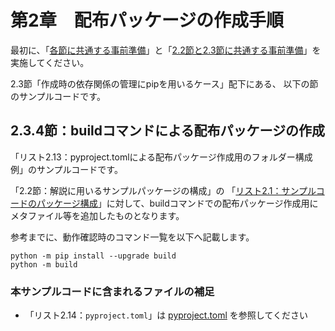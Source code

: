 # 第2章　配布パッケージの作成手順

最初に、「[各節に共通する事前準備](../README.md#各節に共通する事前準備)」と「[2.2節と2.3節に共通する事前準備](#22節と23節に共通する事前準備)」を実施してください。

2.3節「作成時の依存関係の管理にpipを用いるケース」配下にある、
以下の節のサンプルコードです。



## 2.3.4節：buildコマンドによる配布パッケージの作成

「リスト2.13：pyproject.tomlによる配布パッケージ作成用のフォルダー構成例」のサンプルコードです。

「2.2節：解説に用いるサンプルパッケージの構成」の
「[リスト2.1：サンプルコードのパッケージ構成](../section2-2/README.md)」に対して、buildコマンドでの配布パッケージ作成用にメタファイル等を追加したものとなります。

参考までに、動作確認時のコマンド一覧を以下へ記載します。

```
python -m pip install --upgrade build
python -m build
```




### 本サンプルコードに含まれるファイルの補足

* 「リスト2.14：`pyproject.toml`」は [pyproject.toml](./pyproject.toml) を参照してください



